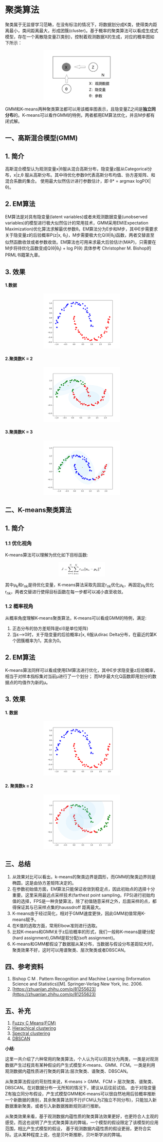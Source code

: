 # 聚类算法
聚类属于无监督学习范畴，在没有标注的情况下，将数据划分成K类，使得类内距离最小，类间距离最大，形成团簇(cluster)。基于概率的聚类算法可以看成生成式模型，存在一个离散隐变量Z(类别)，控制着观测数据X的生成，对应的概率图如下所示：

<p align="center"><img src="resources/KMeans_GMM/clustering_PGM.png" width=50%></p>

GMM和K-means两种聚类算法都可以用该概率图表示，且隐变量Z之间是**独立同分布**的。K-means可以看作GMM的特例，两者都用EM算法优化，并且M步都有闭式解。

## 一、高斯混合模型(GMM)
## 1. 简介
高斯混合模型认为观测变量x|θ服从混合高斯分布，隐变量z服从Categorical分布，x|z,θ 服从高斯分布。其中待优化参数θ代表高斯分布均值、协方差矩阵、和混合系数的集合。
使用最大似然估计进行参数估计，即 θ* = argmax logP(X|θ)。 
## 2. EM算法
EM算法是对具有隐变量(latent variables)或者未观测数据变量(unobserved variables)的模型进行极大似然估计的常用技术，GMM采用EM(Expectation Maximization)优化算法求解最优参数θ。EM算法分为E步和M步，其中E步需要求关于隐变量z的后验概率P(z|x, θ<sub>t</sub>)，M步需要极大化Q(θ|θ<sub>t</sub>)函数，两者交替直至似然函数收敛或者参数收敛。EM算法也可用来求最大后验估计(MAP)，只需要在M步将待优化函数变成Q(θ|θ<sub>t</sub>) + log P(θ) 具体参考 Christopher M. Bishop的PRML书籍第九章。
## 3. 效果
#### 1.数据

<p align="center"><img src="result/data.png" width=50%></p>

#### 2.聚类数K = 2

<p align="center"><img src="result/GMM/GMM_2.png" width=50%></p>

#### 3.聚类数K = 3

<p align="center"><img src="result/GMM/GMM_3.png" width=50%></p>

## 二、K-means聚类算法
## 1. 简介
### 1.1 优化视角
K-means算法可以理解为优化如下目标函数:

<p align="center"><img src="resources/KMeans_GMM/KMeans_loss_function.jpg" width=30%></p>

其中μ<sub>k</sub>和r<sub>nk</sub>是待优化变量，K-means算法采取先固定r<sub>nk</sub>优化μ<sub>k</sub>，再固定μ<sub>k</sub>优化r<sub>nk</sub>，两者交替进行使得目标函数在每一步都可以减小直至收敛。

### 1.2 概率视角
从概率角度理解K-means聚类算法，K-means可以看成GMM的特例，满足:
1. 正态分布的协方差矩阵是εI(I是单位矩阵)
2. 当ε-->0时，关于隐变量的后验概率z|x, θ服从dirac Delta分布，在最近的第K个团簇概率为1，其余为0。

## 2. EM算法
K-means算法同样可以看成使用EM算法进行优化，其中E步求隐变量z后验概率，相当于对样本指标集对当前μ进行了一个划分； 而M步最大化Q函数即用划分的数据点的均值作为新的μ。


## 3. 效果
#### 1. 数据

<p align="center"><img src="result/data.png" width=50%></p>

#### 2. 聚类数k = 2

<p align="center"><img src="result/kmeans/Kmeans_2.png" width=50%></p>

## 三、总结
1. 从效果对比可以看出，k-means的聚类边界是圆形，而GMM的聚类边界则是椭圆，这是由协方差矩阵决定的。
2. 在参数初始值方面，EM算法只能保证收敛到稳定点，因此初始点的选择十分重要。这里采用最远点采样技术(farthest point sampling，FPS)进行初始均值的选择，FPS是一种贪婪算法，除了初值随意采样之外，后面采样的点，都得保证其与已采样点集的haussdroff 距离最大。
3. K-means由于经过简化，相对于GMM速度更快，因此GMM初值常用K-means赋予。
4. 在K值的选取方面，常用Elbow准则进行选取。
5. 比较K-means和GMM关于z后验概率的形式，我们一般称K-means是硬分配(hard assignment),GMM是软分配(soft assignment)。
6. K-means和GMM都假设了数据服从某分布，当数据与假设分布差距较大时，聚类效果不好，这时可以用谱聚类、层次聚类或者DBSCAN。

## 四、参考资料
1. Bishop C M . Pattern Recognition and Machine Learning (Information Science and Statistics)[M]. Springer-Verlag New York, Inc. 2006.
2. [https://zhuanlan.zhihu.com/p/81255623](https://zhuanlan.zhihu.com/p/81255623)

## 五、补充
1. [Fuzzy C Means(FCM)](docs/FCM.md)
2. [Hierachical clustering ](docs/HC.md)
3. [Spectral clustering ](docs/SC.md)
4. [DBSCAN](docs/DBSCAN.md)

****小结****:

这里一共介绍了六种常用的聚类算法，个人认为可以将其分为两类，一类是对观测数据产生过程具有某种假设的产生式模型:K-means、GMM、FCM。一类是利用观测数据内蕴性质进行聚类的算法:层次聚类、谱聚类、DBSCAN。

从聚类算法假设的苛刻性来说，K-means > GMM、FCM > 层次聚类、谱聚类、DBSCAN。在对数据分布一无所知的情况下，建议从后往前试验。
由于对隐变量Z有独立同分布假设，产生式模型GMM和K-means可以很自然地用后验概率推断一个新数据的类别，其余聚类算法则不行(FCM认为Z独立不同分布)，只能加入新数据重新聚类，或者引入新数据推断规则进行推断。

从聚类效果来看，基于观测数据内蕴性质的聚类算法效果更好，也更符合人主观的感受。而这也说明了产生式聚类算法的弊端，一个模型的假设限定了该模型的应用范围，相比产生式模型的假设，
基于观测数据内蕴性质的假设更弱，更符合实际。这从某种程度上说，也是贝叶斯推断，贝叶斯学派的弊端。



